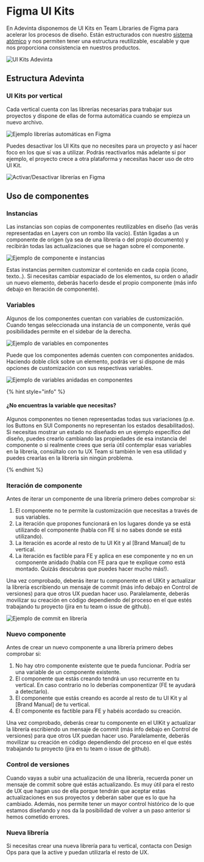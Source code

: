 # Figma UI Kits 

En Adevinta disponemos de UI Kits en Team Libraries de Figma para acelerar los procesos de diseño. Están estructurados con nuestro [sistema atómico](https://design-systems.gitbook.io/design-systems-playbook/atomic-design) y nos permiten tener una estructura reutilizable, escalable y que nos proporciona consistencia en nuestros productos. 

![UI Kits Adevinta](https://raw.githubusercontent.com/turolopezsanabria/design-systems-playbook/master/ASSETS/figma-1.png)

## Estructura Adevinta

### UI Kits por vertical

Cada vertical cuenta con las librerías necesarias para trabajar sus proyectos y dispone de ellas de forma automática cuando se empieza un nuevo archivo.

![Ejemplo librerías automáticas en Figma](https://raw.githubusercontent.com/turolopezsanabria/design-systems-playbook/master/ASSETS/figma-2.png)
	
Puedes desactivar los UI Kits que no necesites para un proyecto y así hacer foco en los que sí vas a utilizar. Podrás reactivarlos más adelante si por ejemplo, el proyecto crece a otra plataforma y necesitas hacer uso de otro UI Kit.

![Activar/Desactivar librerías en Figma](https://raw.githubusercontent.com/turolopezsanabria/design-systems-playbook/master/ASSETS/figma-3.png)

## Uso de componentes

### Instancias

Las instancias son copias de componentes reutilizables en diseño (las verás representadas en Layers con un rombo lila vacío). Están ligadas a un componente de origen (ya sea de una librería o  del propio documento) y recibirán todas las actualizaciones que se hagan sobre el componente.

![Ejemplo de componente e instancias](https://raw.githubusercontent.com/turolopezsanabria/design-systems-playbook/master/ASSETS/figma-4.png)

Estas instancias permiten customizar el contenido en cada copia (icono, texto..).
Si necesitas cambiar espaciado de los elementos, su orden o añadir un nuevo elemento, deberás hacerlo desde el propio componente (más info debajo en Iteración de componente). 


### Variables

Algunos de los componentes cuentan con variables de customización. Cuando tengas seleccionada  una instancia de un componente, verás qué posibilidades permite en el sidebar de la derecha.

![Ejemplo de variables en componentes](https://raw.githubusercontent.com/turolopezsanabria/design-systems-playbook/master/ASSETS/figma-5.png)

Puede que los componentes además cuenten con componentes anidados. Haciendo doble click sobre un elemento, podrás ver si dispone de más opciones de customización con sus respectivas variables.

![Ejemplo de variables anidadas en componentes](https://raw.githubusercontent.com/turolopezsanabria/design-systems-playbook/master/ASSETS/figma-6.png)

{% hint style="info" %}

#### ¿No encuentras la variable que necesitas?

Algunos componentes no tienen representadas todas sus variaciones (p.e. los Buttons en SUI Components no representan los estados desabilitados). Si necesitas mostrar un estado no diseñado en un ejemplo específico del diseño, puedes crearlo cambiando las propiedades de esa instancia del componente o si realmente crees que sería útil contemplar esas variables en la librería, consúltalo con tu UX Team si también le ven esa utilidad y puedes crearlas en la librería sin ningún problema.

{% endhint %}

### Iteración de componente

Antes de iterar un componente de una librería primero debes comprobar si: 

1. El componente no te permite la customización que necesitas a través de sus variables.
2. La iteración que propones funcionará en los lugares donde ya se está utilizando el componente (habla con FE si no sabes donde se está utilizando).
3. La iteración es acorde al resto de tu UI Kit y al [Brand Manual] de tu vertical.
4. La iteración es factible para FE y aplica en ese componente y no en un componente anidado (habla con FE para que te explique como está montado. Quizás descubras que puedes hacer mucho más!).

Una vez comprobado, deberás iterar tu componente en el UIKit y actualizar la librería escribiendo un mensaje de commit (más info debajo en Control de versiones) para que otros UX puedan hacer uso. Paralelamente, deberás movilizar su creación en código dependiendo del proceso en el que estés trabajando tu proyecto (jira en tu team o issue de github). 

![Ejemplo de commit en librería](https://raw.githubusercontent.com/turolopezsanabria/design-systems-playbook/master/ASSETS/figma-7.png)


### Nuevo componente

Antes de crear un nuevo componente a una librería primero debes comprobar si: 

1. No hay otro componente existente que te pueda funcionar.
Podría ser una variable de un componente existente. 
2. El componente que estás creando tendrá un uso recurrente en tu vertical. En caso contrario no lo deberías componentizar (FE te ayudará a detectarlo).
3. El componente que estás creando es acorde al resto de tu UI Kit y al [Brand Manual] de tu vertical.
4. El componente es factible para FE y habéis acordado su creación.

Una vez comprobado, deberás crear tu componente en el UIKit y actualizar la librería escribiendo un mensaje de commit (más info debajo en Control de versiones) para que otros UX puedan hacer uso. Paralelamente, deberás movilizar su creación en código dependiendo del proceso en el que estés trabajando tu proyecto (jira en tu team o issue de github). 

### Control de versiones
Cuando vayas a subir una actualización de una librería, recuerda poner un mensaje de commit sobre qué estás actualizando. Es muy útil para el resto de UX que hagan uso de ella porque tendrán que aceptar estas actualizaciones en sus proyectos y deberán saber que es lo que ha cambiado. 
Además, nos permite tener un mayor control histórico de lo que estamos diseñando y nos da la posibilidad de volver a un paso anterior si hemos cometido errores.


### Nueva librería
Si necesitas crear una nueva librería para tu vertical, contacta con Design Ops para que la active y puedan utilizarla el resto de UX.
